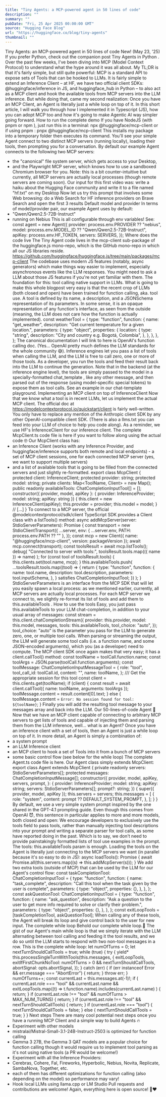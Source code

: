 ```yaml
---
title: "Tiny Agents: a MCP-powered agent in 50 lines of code"
description: ""
summary: ""
pubDate: "Fri, 25 Apr 2025 00:00:00 GMT"
source: "Hugging Face Blog"
url: "https://huggingface.co/blog/tiny-agents"
thumbnail: ""
---
```


Tiny Agents: an MCP-powered agent in 50 lines of code
New! (May 23, '25) If you prefer Python, check out the companion post
Tiny Agents in Python
.
Over the past few weeks, I've been diving into MCP (Model Context Protocol) to understand what the hype around it was all about.
My TL;DR is that it's fairly simple, but still quite powerful: MCP is a standard API to expose sets of Tools that can be hooked to LLMs.
It is fairly simple to extend an Inference Client – at HF, we have two official client SDKs: @huggingface/inference
in JS, and huggingface_hub
in Python – to also act as a MCP client and hook the available tools from MCP servers into the LLM inference.
But while doing that, came my second realization:
Once you have an MCP Client, an Agent is literally just a while loop on top of it.
In this short article, I will walk you through how I implemented it in Typescript (JS), how you can adopt MCP too and how it's going to make Agentic AI way simpler going forward.
How to run the complete demo
If you have NodeJS (with pnpm
or npm
), just run this in a terminal:
npx @huggingface/mcp-client
or if using pnpm
:
pnpx @huggingface/mcp-client
This installs my package into a temporary folder then executes its command.
You'll see your simple Agent connect to two distinct MCP servers (running locally), loading their tools, then prompting you for a conversation.
By default our example Agent connects to the following two MCP servers:
- the "canonical" file system server, which gets access to your Desktop,
- and the Playwright MCP server, which knows how to use a sandboxed Chromium browser for you.
Note: this is a bit counter-intuitive but currently, all MCP servers are actually local processes (though remote servers are coming soon).
Our input for this first video was:
write a haiku about the Hugging Face community and write it to a file named "hf.txt" on my Desktop
Now let us try this prompt that involves some Web browsing:
do a Web Search for HF inference providers on Brave Search and open the first 3 results
Default model and provider
In terms of model/provider pair, our example Agent uses by default:
- "Qwen/Qwen2.5-72B-Instruct"
- running on Nebius
This is all configurable through env variables! See:
const agent = new Agent({
provider: process.env.PROVIDER ?? "nebius",
model: process.env.MODEL_ID ?? "Qwen/Qwen2.5-72B-Instruct",
apiKey: process.env.HF_TOKEN,
servers: SERVERS,
});
Where does the code live
The Tiny Agent code lives in the mcp-client
sub-package of the huggingface.js
mono-repo, which is the GitHub mono-repo in which all our JS libraries reside.
https://github.com/huggingface/huggingface.js/tree/main/packages/mcp-client
The codebase uses modern JS features (notably, async generators) which make things way easier to implement, especially asynchronous events like the LLM responses. You might need to ask a LLM about those JS features if you're not yet familiar with them.
The foundation for this: tool calling native support in LLMs.
What is going to make this whole blogpost very easy is that the recent crop of LLMs (both closed and open) have been trained for function calling, aka. tool use.
A tool is defined by its name, a description, and a JSONSchema representation of its parameters. In some sense, it is an opaque representation of any function's interface, as seen from the outside (meaning, the LLM does not care how the function is actually implemented).
const weatherTool = {
type: "function",
function: {
name: "get_weather",
description: "Get current temperature for a given location.",
parameters: {
type: "object",
properties: {
location: {
type: "string",
description: "City and country e.g. Bogotá, Colombia",
},
},
},
},
};
The canonical documentation I will link to here is OpenAI's function calling doc. (Yes... OpenAI pretty much defines the LLM standards for the whole community 😅).
Inference engines let you pass a list of tools when calling the LLM, and the LLM is free to call zero, one or more of those tools. As a developer, you run the tools and feed their result back into the LLM to continue the generation.
Note that in the backend (at the inference engine level), the tools are simply passed to the model in a specially-formatted
chat_template
, like any other message, and then parsed out of the response (using model-specific special tokens) to expose them as tool calls. See an example in our chat-template playground.
Implementing an MCP client on top of InferenceClient
Now that we know what a tool is in recent LLMs, let us implement the actual MCP client.
The official doc at https://modelcontextprotocol.io/quickstart/client is fairly well-written. You only have to replace any mention of the Anthropic client SDK by any other OpenAI-compatible client SDK. (There is also a llms.txt you can feed into your LLM of choice to help you code along).
As a reminder, we use HF's InferenceClient
for our inference client.
The complete
McpClient.ts
code file is here if you want to follow along using the actual code 🤓
Our McpClient
class has:
- an Inference Client (works with any Inference Provider, and
huggingface/inference
supports both remote and local endpoints) - a set of MCP client sessions, one for each connected MCP server (yes, we want to support multiple servers)
- and a list of available tools that is going to be filled from the connected servers and just slightly re-formatted.
export class McpClient {
protected client: InferenceClient;
protected provider: string;
protected model: string;
private clients: Map<ToolName, Client> = new Map();
public readonly availableTools: ChatCompletionInputTool[] = [];
constructor({ provider, model, apiKey }: { provider: InferenceProvider; model: string; apiKey: string }) {
this.client = new InferenceClient(apiKey);
this.provider = provider;
this.model = model;
}
// [...]
}
To connect to a MCP server, the official @modelcontextprotocol/sdk/client
TypeScript SDK provides a Client
class with a listTools()
method:
async addMcpServer(server: StdioServerParameters): Promise<void> {
const transport = new StdioClientTransport({
...server,
env: { ...server.env, PATH: process.env.PATH ?? "" },
});
const mcp = new Client({ name: "@huggingface/mcp-client", version: packageVersion });
await mcp.connect(transport);
const toolsResult = await mcp.listTools();
debug(
"Connected to server with tools:",
toolsResult.tools.map(({ name }) => name)
);
for (const tool of toolsResult.tools) {
this.clients.set(tool.name, mcp);
}
this.availableTools.push(
...toolsResult.tools.map((tool) => {
return {
type: "function",
function: {
name: tool.name,
description: tool.description,
parameters: tool.inputSchema,
},
} satisfies ChatCompletionInputTool;
})
);
}
StdioServerParameters
is an interface from the MCP SDK that will let you easily spawn a local process: as we mentioned earlier, currently, all MCP servers are actually local processes.
For each MCP server we connect to, we slightly re-format its list of tools and add them to this.availableTools
.
How to use the tools
Easy, you just pass this.availableTools
to your LLM chat-completion, in addition to your usual array of messages:
const stream = this.client.chatCompletionStream({
provider: this.provider,
model: this.model,
messages,
tools: this.availableTools,
tool_choice: "auto",
});
tool_choice: "auto"
is the parameter you pass for the LLM to generate zero, one, or multiple tool calls.
When parsing or streaming the output, the LLM will generate some tool calls (i.e. a function name, and some JSON-encoded arguments), which you (as a developer) need to compute. The MCP client SDK once again makes that very easy; it has a client.callTool()
method:
const toolName = toolCall.function.name;
const toolArgs = JSON.parse(toolCall.function.arguments);
const toolMessage: ChatCompletionInputMessageTool = {
role: "tool",
tool_call_id: toolCall.id,
content: "",
name: toolName,
};
/// Get the appropriate session for this tool
const client = this.clients.get(toolName);
if (client) {
const result = await client.callTool({ name: toolName, arguments: toolArgs });
toolMessage.content = result.content[0].text;
} else {
toolMessage.content = `Error: No session found for tool: ${toolName}`;
}
Finally you will add the resulting tool message to your messages
array and back into the LLM.
Our 50-lines-of-code Agent 🤯
Now that we have an MCP client capable of connecting to arbitrary MCP servers to get lists of tools and capable of injecting them and parsing them from the LLM inference, well... what is an Agent?
Once you have an inference client with a set of tools, then an Agent is just a while loop on top of it.
In more detail, an Agent is simply a combination of:
- a system prompt
- an LLM Inference client
- an MCP client to hook a set of Tools into it from a bunch of MCP servers
- some basic control flow (see below for the while loop)
The complete
Agent.ts
code file is here.
Our Agent class simply extends McpClient:
export class Agent extends McpClient {
private readonly servers: StdioServerParameters[];
protected messages: ChatCompletionInputMessage[];
constructor({
provider,
model,
apiKey,
servers,
prompt,
}: {
provider: InferenceProvider;
model: string;
apiKey: string;
servers: StdioServerParameters[];
prompt?: string;
}) {
super({ provider, model, apiKey });
this.servers = servers;
this.messages = [
{
role: "system",
content: prompt ?? DEFAULT_SYSTEM_PROMPT,
},
];
}
}
By default, we use a very simple system prompt inspired by the one shared in the GPT-4.1 prompting guide.
Even though this comes from OpenAI 😈, this sentence in particular applies to more and more models, both closed and open:
We encourage developers to exclusively use the tools field to pass tools, rather than manually injecting tool descriptions into your prompt and writing a separate parser for tool calls, as some have reported doing in the past.
Which is to say, we don't need to provide painstakingly formatted lists of tool use examples in the prompt. The tools: this.availableTools
param is enough.
Loading the tools on the Agent is literally just connecting to the MCP servers we want (in parallel because it's so easy to do in JS):
async loadTools(): Promise<void> {
await Promise.all(this.servers.map((s) => this.addMcpServer(s)));
}
We add two extra tools (outside of MCP) that can be used by the LLM for our Agent's control flow:
const taskCompletionTool: ChatCompletionInputTool = {
type: "function",
function: {
name: "task_complete",
description: "Call this tool when the task given by the user is complete",
parameters: {
type: "object",
properties: {},
},
},
};
const askQuestionTool: ChatCompletionInputTool = {
type: "function",
function: {
name: "ask_question",
description: "Ask a question to the user to get more info required to solve or clarify their problem.",
parameters: {
type: "object",
properties: {},
},
},
};
const exitLoopTools = [taskCompletionTool, askQuestionTool];
When calling any of these tools, the Agent will break its loop and give control back to the user for new input.
The complete while loop
Behold our complete while loop.🎉
The gist of our Agent's main while loop is that we simply iterate with the LLM alternating between tool calling and feeding it the tool results, and we do so until the LLM starts to respond with two non-tool messages in a row.
This is the complete while loop:
let numOfTurns = 0;
let nextTurnShouldCallTools = true;
while (true) {
try {
yield* this.processSingleTurnWithTools(this.messages, {
exitLoopTools,
exitIfFirstChunkNoTool: numOfTurns > 0 && nextTurnShouldCallTools,
abortSignal: opts.abortSignal,
});
} catch (err) {
if (err instanceof Error && err.message === "AbortError") {
return;
}
throw err;
}
numOfTurns++;
const currentLast = this.messages.at(-1)!;
if (
currentLast.role === "tool" &&
currentLast.name &&
exitLoopTools.map((t) => t.function.name).includes(currentLast.name)
) {
return;
}
if (currentLast.role !== "tool" && numOfTurns > MAX_NUM_TURNS) {
return;
}
if (currentLast.role !== "tool" && nextTurnShouldCallTools) {
return;
}
if (currentLast.role === "tool") {
nextTurnShouldCallTools = false;
} else {
nextTurnShouldCallTools = true;
}
}
Next steps
There are many cool potential next steps once you have a running MCP Client and a simple way to build Agents 🔥
- Experiment with other models
- mistralai/Mistral-Small-3.1-24B-Instruct-2503 is optimized for function calling
- Gemma 3 27B, the Gemma 3 QAT models are a popular choice for function calling though it would require us to implement tool parsing as it's not using native
tools
(a PR would be welcome!)
- Experiment with all the Inference Providers:
- Cerebras, Cohere, Fal, Fireworks, Hyperbolic, Nebius, Novita, Replicate, SambaNova, Together, etc.
- each of them has different optimizations for function calling (also depending on the model) so performance may vary!
- Hook local LLMs using llama.cpp or LM Studio
Pull requests and contributions are welcome! Again, everything here is open source! 💎❤️